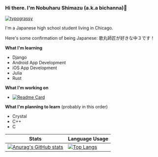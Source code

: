 ### Hi there. I'm Nobuharu Shimazu (a.k.a bichanna)👋

[![typograssy](https://typograssy.deno.dev/api?text=bichanna)](https://github.com/kawarimidoll/typograssy)

I'm a Japanese high school student living in Chicago.

Here's some confirmation of being Japanese: 歌丸師匠が好きな中３です！

**What I'm learning**
 - Django
 - Android App Development
 - iOS App Development
 - Julia
 - Rust

**What I'm working on**
 - [![Readme Card](https://github-readme-stats.vercel.app/api/pin/?username=Gen-lang&repo=Gen)](https://github.com/Gen-lang/Gen)

**What I'm planning to learn** (probably in this order)
 - Crystal
 - C++
 - C

| Stats | Language Usage |
| ----------- | ----------- |
| [![Anurag's GitHub stats](https://github-readme-stats.vercel.app/api?username=bichanna&count_private=true)](https://github.com/anuraghazra/github-readme-stats)| [![Top Langs](https://github-readme-stats.vercel.app/api/top-langs/?username=bichanna&langs_count=10&layout=compact)](https://github.com/anuraghazra/github-readme-stats)

